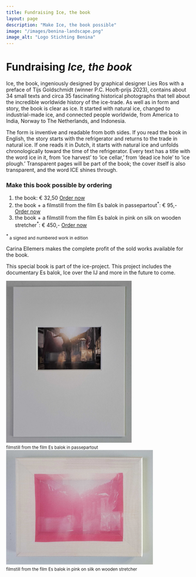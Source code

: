 ```yaml
---
title: Fundraising Ice, the book
layout: page
description: "Make Ice, the book possible"
image: "/images/benina-landscape.png"
image_alt: "Logo Stichting Benina"
---
```

# Fundraising *Ice, the book*

Ice, the book, ingeniously designed by graphical designer Lies Ros with a preface of Tijs Goldschmidt (winner P.C. Hooft-prijs 2023), contains about 34 small texts and circa 35 fascinating historical photographs that tell about the incredible worldwide history of the ice-trade. As well as in form and story, the book is clear as ice. It started with natural ice, changed to industrial-made ice, and connected people worldwide, from America to India, Norway to The Netherlands, and Indonesia.

The form is inventive and readable from both sides. If you read the book in English, the story starts with the refrigerator and returns to the trade in natural ice. If one reads it in Dutch, it starts with natural ice and unfolds chronologically toward the time of the refrigerator. Every text has a title with the word ice in it, from ‘ice harvest’ to ‘ice cellar,’ from ‘dead ice hole’ to ‘ice plough.’ Transparent pages will be part of the book; the cover itself is also transparent, and the word ICE shines through.

### Make this book possible by ordering

1. the book: € 32,50 [Order now](https://useplink.com/payment/dbF31lqk9SWb9UzgZ6FoS/)
2. the book + a filmstill from the film Es balok in passepartout<sup>*</sup>: € 95,-  [Order now](https://useplink.com/payment/l229MHKUfxAg1nkPNKryu/)
3. the book + a filmstill from the film Es balok in pink on silk on wooden stretcher<sup>*</sup>: € 450,- [Order now](https://useplink.com/payment/FkRvfvhMsrc34PpKzfc1z/)

<sup>*</sup><small> a signed and numbered work in edition</small>

Carina Ellemers makes the complete profit of the sold works available for the book.

This special book is part of the ice-project. This project includes the documentary Es balok, Ice over the IJ and more in the future to come.

<div class="flexbox">

<img width="342" class="donor-logo" alt="Filmstill in passpartout" src="/images/filmstill-passepartout.jpg">
<br><small>filmstill from the film Es balok in passepartout</small>

<img width="400" class="donor-logo" alt="Filmstill from the film Es balok in pink on silk on wooden stretcher" src="/images/pink-on-silk.jpeg">
<br><small>filmstill from the film Es balok in pink on silk on wooden stretcher</small>

</div>

